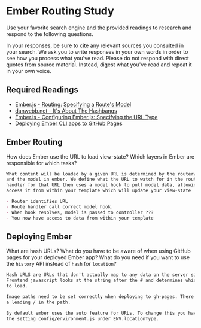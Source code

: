 # Ember Routing Study

Use your favorite search engine and the provided readings to research and
respond to the following questions.

In your responses, be sure to cite any relevant sources you consulted in your
search. We ask you to write responses in your own words in order to see how you
process what you've read. Please do not respond with direct quotes from source
material. Instead, digest what you've read and repeat it in your own voice.

## Required Readings

-   [Ember.js - Routing: Specifying a Route's Model](https://guides.emberjs.com/v2.4.0/routing/specifying-a-routes-model/)
-   [danwebb.net - It's About The Hashbangs](http://danwebb.net/2011/5/28/it-is-about-the-hashbangs)
-   [Ember.js - Configuring Ember.js: Specifying the URL Type](https://guides.emberjs.com/v2.4.0/configuring-ember/specifying-url-type/)
-   [Deploying Ember CLI apps to GitHub Pages](http://osxi.github.io/ember/github/git/2015/09/22/ember-cli-apps-on-github-pages.html)

## Ember Routing

How does Ember use the URL to load view-state? Which layers in Ember are
responsible for which tasks?

```md
What content will be loaded by a given URL is determined by the router/route handler
and the model in ember. We define what the URL to watch for in the router. The route
handler for that URL then uses a model hook to pull model data, allowing you to
access it from within your template which will update your view-state

- Router identifies URL
- Route handler call correct model hook.
- When hook resolves, model is passed to controller ???
- You now have access to data from within your template
```

## Deploying Ember

What are hash URLs? What do you have to be aware of when using GitHub pages for
your deployed Ember app? What do you need if you want to use the `history` API
instead of `hash` for `location`?

```md
Hash URLS are URLs that don't actually map to any data on the server side. The
Frontend javascript looks at the string after the # and determines which content
to load.

Image paths need to be set correctly when deploying to gh-pages. There cannot be
a leading / in the path.

By default ember uses the auto feature for URLs. To change this you have to change
the setting config/environment.js under ENV.locationType.
```
